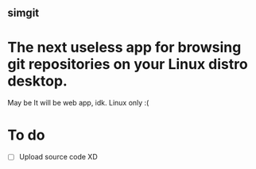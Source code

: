## simgit
# The next useless app for browsing git repositories on your Linux distro desktop.
May be It will be web app, idk. Linux only :(
# To do
- [ ] Upload source code   XD
